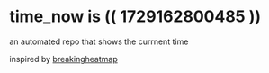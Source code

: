 # time_now is (( 1729162800485 ))

an automated repo that shows the currnent time

inspired by [breakingheatmap](https://github.com/breakingheatmap/breakingheatmap)